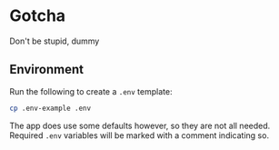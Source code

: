# Gotcha
Don't be stupid, dummy

## Environment
Run the following to create a `.env` template:
```bash
cp .env-example .env
```
The app does use some defaults however, so they are not all needed. Required `.env` variables will be marked with a comment indicating so.